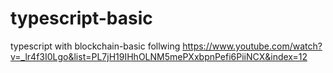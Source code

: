 # typescript-basic

typescript with blockchain-basic follwing https://www.youtube.com/watch?v=_lr4f3I0Lgo&list=PL7jH19IHhOLNM5mePXxbpnPefi6PiiNCX&index=12

